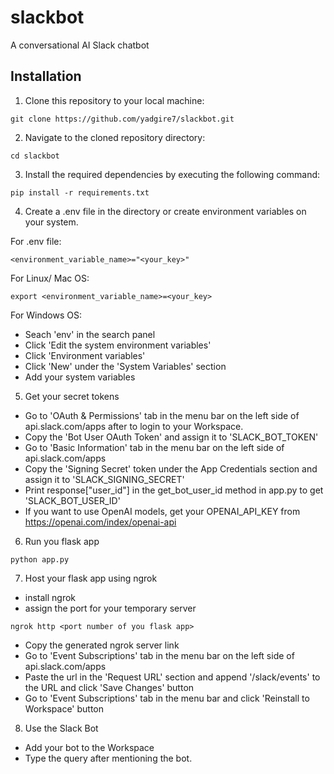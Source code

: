 # slackbot
A conversational AI Slack chatbot


## Installation

1. Clone this repository to your local machine:

```
git clone https://github.com/yadgire7/slackbot.git
```

2. Navigate to the cloned repository directory:

```
cd slackbot
```

3. Install the required dependencies by executing the following command:

```
pip install -r requirements.txt
```

4. Create a .env file in the directory or create environment variables on your system.

For .env file:
```
<environment_variable_name>="<your_key>"
```

For Linux/ Mac OS: 
```
export <environment_variable_name>=<your_key>
```
For Windows OS:
- Seach 'env' in the search panel
- Click 'Edit the system environment variables'
- Click 'Environment variables'
- Click 'New' under the 'System Variables' section
- Add your system variables

5. Get your secret tokens
- Go to 'OAuth & Permissions' tab in the menu bar on the left side of api.slack.com/apps after to login to your Workspace.
- Copy the 'Bot User OAuth Token' and assign it to 'SLACK_BOT_TOKEN'
- Go to 'Basic Information' tab in the menu bar on the left side of api.slack.com/apps
- Copy the 'Signing Secret' token under the App Credentials section and assign it to 'SLACK_SIGNING_SECRET'
- Print response["user_id"] in the get_bot_user_id method in app.py to get 'SLACK_BOT_USER_ID'
- If you want to use OpenAI models, get your OPENAI_API_KEY from https://openai.com/index/openai-api

6. Run you flask app

```
python app.py
```

7. Host your flask app using ngrok
- install ngrok
- assign the port for your temporary server
```
ngrok http <port number of you flask app>
```
- Copy the generated ngrok server link 
- Go to 'Event Subscriptions' tab in the menu bar on the left side of api.slack.com/apps
- Paste the url in the 'Request URL' section and append '/slack/events' to the URL and click 'Save Changes' button
- Go to 'Event Subscriptions' tab in the menu bar and click 'Reinstall to Workspace' button

8. Use the Slack Bot
- Add your bot to the Workspace
- Type the query after mentioning the bot.

